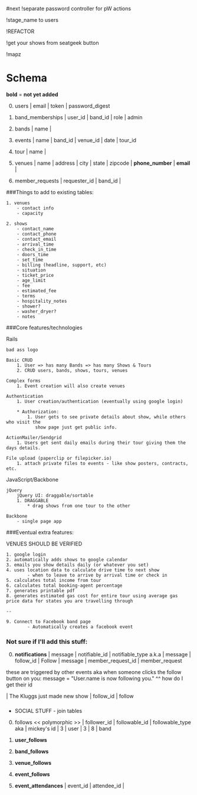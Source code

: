 #next
!separate password controller for pW actions

!stage_name to users

!REFACTOR

!get your shows from seatgeek button

!mapz

# Schema

**bold** = **not yet added**

0. users
| email | token | password_digest

  0. band_memberships
  | user_id | band_id | role | admin

0. bands
| name |

0. events
| name | band_id | venue_id | date | tour_id
   
0. tour
| name |

0. venues
| name | address | city | state | zipcode | **phone_number** | **email** |

0. member_requests
| requester_id | band_id |  


###Things to add to existing tables: 

	1. venues
		- contact info
		- capacity
	
	2. shows
	    - contact_name
		- contact_phone
		- contact_email
		- arrival_time
		- check_in_time
		- doors_time
		- set_time
		- billing (headline, support, etc) 
		- situation
		- ticket_price
		- age_limit
		- fee
		- estimated_fee
		- terms
		- hospitality_notes
		- shower?
		- washer_dryer?
		- notes
		
###Core features/technologies

 Rails

    bad ass logo
    
	Basic CRUD
		1. User => has many Bands => has many Shows & Tours
		2. CRUD users, bands, shows, tours, venues
    
	Complex forms
		1. Event creation will also create venues
    
	Authentication
		1. User creation/authentication (eventually using google login)
		
		* Authorization:
			1. User gets to see private details about show, while others who visit the
			   show page just get public info.
    
	ActionMailer/Sendgrid
		1. Users get sent daily emails during their tour giving them the days details. 
    
	File upload (paperclip or filepicker.io)
		1. attach private files to events - like show posters, contracts, etc.
	

JavaScript/Backbone

    jQuery
        jQuery UI: draggable/sortable
		1. DRAGGABLE
			* drag shows from one tour to the other
			
    Backbone
		- single page app		
		
###Eventual extra features:

VENUES SHOULD BE VERIFIED

	1. google login
	2. automatically adds shows to google calendar
	3. emails you show details daily (or whatever you set)
	4. uses location data to calculate drive time to next show
			- when to leave to arrive by arrival time or check in
	5. calculates total income from tour
	6. calculates total booking-agent percentage
	7. generates printable pdf
	8. generates estimated gas cost for entire tour using average gas price data for states you are travelling through
	
	--
	
	9. Connect to Facebook band page 
			- Automatically creates a facebook event
		

### Not sure if I'll add this stuff:

0. **notifications**
| message | notifiable_id | notifiable_type
a.k.a
| message | follow_id | Follow
| message | member_request_id | member_request 

these are triggered by other events
aka
when someone clicks the follow button on you:
message = "User.name is now following you."
^^ how do I get their id

| The Kluggs just made new show | follow_id | follow

###
* SOCIAL STUFF - join tables

0. follows << polymorphic >>
| follower_id | followable_id | followable_type
aka
| mickey's id | 3 | user
| 3 | 8 | band
0. **user_follows** 
0. **band_follows**
0. **venue_follows**
0. **event_follows**


0. **event_attendances**
| event_id | attendee_id |
